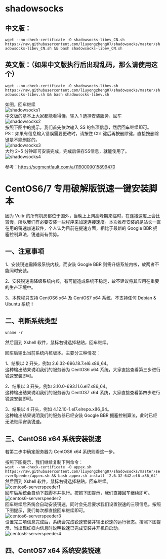 # shadowsocks
## 中文版：
```wget --no-check-certificate -O shadowsocks-libev_CN.sh https://raw.githubusercontent.com/liuyongzheng07/shadowsocks/master/shadowsocks-libev_CN.sh && bash shadowsocks-libev_CN.sh```

## 英文版：（如果中文版执行后出现乱码，那么请使用这个）  
```wget --no-check-certificate -O shadowsocks-libev.sh https://raw.githubusercontent.com/liuyongzheng07/shadowsocks/master/shadowsocks-libev.sh && bash shadowsocks-libev.sh```    

如图，回车继续    
![](img/shadowsocks1.png "shadowsocks1")  
中文版的基本上大家都能看得懂，输入 1 选择安装服务，回车  
![](img/shadowsocks2.png "shadowsocks2")  
按照下图中的提示，我们首先依次输入 SS 的各项信息，然后回车继续即可。  
PS：如果有信息输入错误需要更改时，请按住 Ctrl 键后再按删除键，直接按删除键是不能删除的。  
![](img/shadowsocks3.png "shadowsocks3")  
大约 2~5 分钟即可安装完成，完成后保存SS信息，就能使用了。  
![](img/shadowsocks4.png "shadowsocks4")  

参考：<a href="https://segmentfault.com/a/1190000015899470" target="_blank">https://segmentfault.com/a/1190000015899470</a>

# CentOS6/7 专用破解版锐速一键安装脚本  
因为 Vultr 的所有机房都位于国外，当晚上上网高峰期来临时，在连接速度上会比较慢，所以我们有必要安装一些程序来加速连接速度。本次推荐安装的是站长一直在用的锐速加速软件，个人认为目前在提速方面，相比于最新的 Google BBR 拥塞控制算法，锐速尚有优势。 

## 一、注意事项  
1、安装锐速需降级系统内核，而安装 Google BBR 则需升级系统内核，故两者不能同时安装。  

2、安装锐速需降级系统内核，有可能造成系统不稳定，故不建议将其应用在重要的生产环境中。  

3、本教程只支持 CentOS6 x64 及 CentOS7 x64 系统，不支持任何 Debian & Ubuntu 系统！ 

## 二、判断系统类型

```uname -r```  

然后回到 Xshell 软件，鼠标右键选择粘贴，回车继续。  

回车后输出当前系统内核版本。主要分三种情况：  

1、结果以 2 开头，例如 2.6.32-696.18.7.el6.x86_64。  
这种输出结果说明我们的服务器为 CentOS6 x64 系统，大家直接查看第三步进行锐速安装即可。  

2、结果以 3 开头，例如 3.10.0-693.11.6.el7.x86_64。  
这种输出结果说明我们的服务器为 CentOS7 x64 系统，大家直接查看第四步进行锐速安装即可。  

3、结果以 4 开头，例如 4.12.10-1.el7.elrepo.x86_64。  
这种输出结果说明我们的服务器已经安装 Google BBR 拥塞控制算法，此时已经无法继续安装锐速。  

## 三、CentOS6 x64 系统安装锐速  
若第二步中确定服务器为 CentOS6 x64 系统则看这一步。

按照下图提示，我们继续复制下列命令：  
```wget --no-check-certificate -O appex.sh https://raw.githubusercontent.com/liuyongzheng07/shadowsocks/master/serverSpeeder/appex.sh && bash appex.sh install '2.6.32-642.el6.x86_64'```    
然后回到 Xshell 软件，鼠标右键选择粘贴，回车继续。  
![](img/centos6-serverspeeder1.png "centos6-serverspeeder1")   
回车后系统会自动下载脚本并执行。按照下图提示，我们直接回车继续即可。  
![](img/centos6-serverspeeder2.png "centos6-serverspeeder2")   
回车继续后系统会自动安装锐速，同时会先后要求我们设置锐速的三项信息。按照下图提示，我们每次都直接回车继续即可。  
![](img/centos6-serverspeeder3.png "centos6-serverspeeder3")  
设置完三项信息完成后，系统会完成锐速安装并输出锐速的运行状态。按照下图提示，当出现红框内信息时说明锐速已完成安装并开机自启动。  
![](img/centos6-serverspeeder4.png "centos6-serverspeeder4")  

## 四、CentOS7 x64 系统安装锐速


